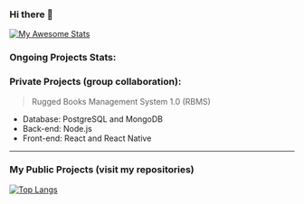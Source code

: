 ### Hi there 👋

[![My Awesome Stats](https://awesome-github-stats.azurewebsites.net/user-stats/luccascurcio?cardType=octocat&theme=github-dark)](https://git.io/awesome-stats-card)

### Ongoing Projects Stats:

### Private Projects (group collaboration):

> Rugged Books Management System 1.0 (RBMS)
- Database: PostgreSQL and MongoDB
- Back-end: Node.js
- Front-end: React and React Native

-----

### My Public Projects (visit my repositories)

[![Top Langs](https://github-readme-stats.vercel.app/api/top-langs/?username=luccascurcio)](https://github.com/luccascurcio/github-readme-stats)


<!--
**luccascurcio/luccascurcio** is a ✨ _special_ ✨ repository because its `README.md` (this file) appears on your GitHub profile.

Here are some ideas to get you started:

- 🔭 I’m currently working on ...
- 🌱 I’m currently learning ...
- 👯 I’m looking to collaborate on ...
- 🤔 I’m looking for help with ...
- 💬 Ask me about ...
- 📫 How to reach me: ...
- 😄 Pronouns: ...
- ⚡ Fun fact: ...
-->
